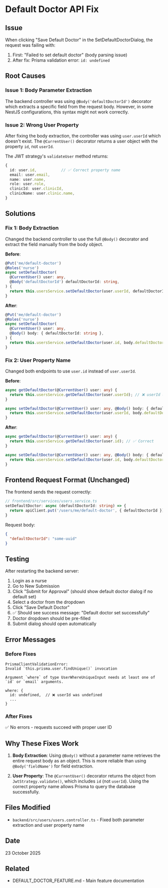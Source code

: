 # Default Doctor API Fix

## Issue
When clicking "Save Default Doctor" in the SetDefaultDoctorDialog, the request was failing with:
1. First: "Failed to set default doctor" (body parsing issue)
2. After fix: Prisma validation error: `id: undefined`

## Root Causes

### Issue 1: Body Parameter Extraction
The backend controller was using `@Body('defaultDoctorId')` decorator which extracts a specific field from the request body. However, in some NestJS configurations, this syntax might not work correctly.

### Issue 2: Wrong User Property
After fixing the body extraction, the controller was using `user.userId` which doesn't exist. The `@CurrentUser()` decorator returns a user object with the property `id`, not `userId`.

The JWT strategy's `validateUser` method returns:
```typescript
{
  id: user.id,           // ✅ Correct property name
  email: user.email,
  name: user.name,
  role: user.role,
  clinicId: user.clinicId,
  clinicName: user.clinic.name,
}
```

## Solutions

### Fix 1: Body Extraction
Changed the backend controller to use the full `@Body()` decorator and extract the field manually from the body object.

**Before**:
```typescript
@Put('me/default-doctor')
@Roles('nurse')
async setDefaultDoctor(
  @CurrentUser() user: any,
  @Body('defaultDoctorId') defaultDoctorId: string,
) {
  return this.usersService.setDefaultDoctor(user.userId, defaultDoctorId);
}
```

**After**:
```typescript
@Put('me/default-doctor')
@Roles('nurse')
async setDefaultDoctor(
  @CurrentUser() user: any,
  @Body() body: { defaultDoctorId: string },
) {
  return this.usersService.setDefaultDoctor(user.id, body.defaultDoctorId);
}
```

### Fix 2: User Property Name
Changed both endpoints to use `user.id` instead of `user.userId`.

**Before**:
```typescript
async getDefaultDoctor(@CurrentUser() user: any) {
  return this.usersService.getDefaultDoctor(user.userId); // ❌ userId doesn't exist
}

async setDefaultDoctor(@CurrentUser() user: any, @Body() body: { defaultDoctorId: string }) {
  return this.usersService.setDefaultDoctor(user.userId, body.defaultDoctorId); // ❌ userId doesn't exist
}
```

**After**:
```typescript
async getDefaultDoctor(@CurrentUser() user: any) {
  return this.usersService.getDefaultDoctor(user.id); // ✅ Correct
}

async setDefaultDoctor(@CurrentUser() user: any, @Body() body: { defaultDoctorId: string }) {
  return this.usersService.setDefaultDoctor(user.id, body.defaultDoctorId); // ✅ Correct
}
```

## Frontend Request Format (Unchanged)
The frontend sends the request correctly:
```typescript
// frontend/src/services/users.service.ts
setDefaultDoctor: async (defaultDoctorId: string) => {
  return apiClient.put('/users/me/default-doctor', { defaultDoctorId });
}
```

Request body:
```json
{
  "defaultDoctorId": "some-uuid"
}
```

## Testing
After restarting the backend server:

1. Login as a nurse
2. Go to New Submission
3. Click "Submit for Approval" (should show default doctor dialog if no default set)
4. Select a doctor from the dropdown
5. Click "Save Default Doctor"
6. ✅ Should see success message: "Default doctor set successfully"
7. Doctor dropdown should be pre-filled
8. Submit dialog should open automatically

## Error Messages

### Before Fixes
```
PrismaClientValidationError: 
Invalid `this.prisma.user.findUnique()` invocation

Argument `where` of type UserWhereUniqueInput needs at least one of `id` or `email` arguments.

where: {
  id: undefined,  // ❌ userId was undefined
  ...
}
```

### After Fixes
✅ No errors - requests succeed with proper user ID

## Why These Fixes Work

1. **Body Extraction**: Using `@Body()` without a parameter name retrieves the entire request body as an object. This is more reliable than using `@Body('fieldName')` for field extraction.

2. **User Property**: The `@CurrentUser()` decorator returns the object from `JwtStrategy.validate()`, which includes `id` (not `userId`). Using the correct property name allows Prisma to query the database successfully.

## Files Modified
- `backend/src/users/users.controller.ts` - Fixed both parameter extraction and user property name

## Date
23 October 2025

## Related
- DEFAULT_DOCTOR_FEATURE.md - Main feature documentation
